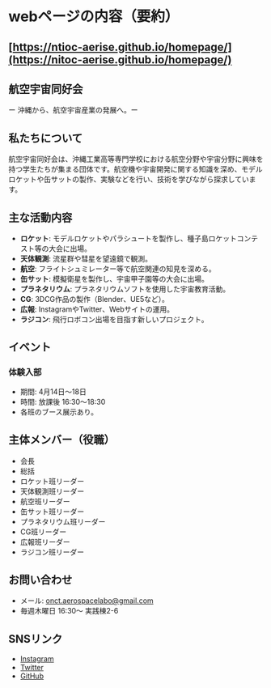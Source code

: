 
# webページの内容（要約）
[https://ntioc-aerise.github.io/homepage/](https://nitoc-aerise.github.io/homepage/)
---

## 航空宇宙同好会
ー 沖縄から、航空宇宙産業の発展へ。ー

## 私たちについて

航空宇宙同好会は、沖縄工業高等専門学校における航空分野や宇宙分野に興味を持つ学生たちが集まる団体です。航空機や宇宙開発に関する知識を深め、モデルロケットや缶サットの製作、実験などを行い、技術を学びながら探求しています。

## 主な活動内容

- **ロケット**: モデルロケットやパラシュートを製作し、種子島ロケットコンテスト等の大会に出場。
- **天体観測**: 流星群や彗星を望遠鏡で観測。
- **航空**: フライトシュミレーター等で航空関連の知見を深める。
- **缶サット**: 模擬衛星を製作し、宇宙甲子園等の大会に出場。
- **プラネタリウム**: プラネタリウムソフトを使用した宇宙教育活動。
- **CG**: 3DCG作品の製作（Blender、UE5など）。
- **広報**: InstagramやTwitter、Webサイトの運用。
- **ラジコン**: 飛行ロボコン出場を目指す新しいプロジェクト。

## イベント

### 体験入部
- 期間: 4月14日〜18日
- 時間: 放課後 16:30〜18:30
- 各班のブース展示あり。

## 主体メンバー（役職）

- 会長
- 総括
- ロケット班リーダー
- 天体観測班リーダー
- 航空班リーダー
- 缶サット班リーダー
- プラネタリウム班リーダー
- CG班リーダー
- 広報班リーダー
- ラジコン班リーダー

## お問い合わせ

- メール: onct.aerospacelabo@gmail.com
- 毎週木曜日 16:30〜 実践棟2-6

## SNSリンク

- [Instagram](https://www.instagram.com)
- [Twitter](https://twitter.com)
- [GitHub](https://github.com)
